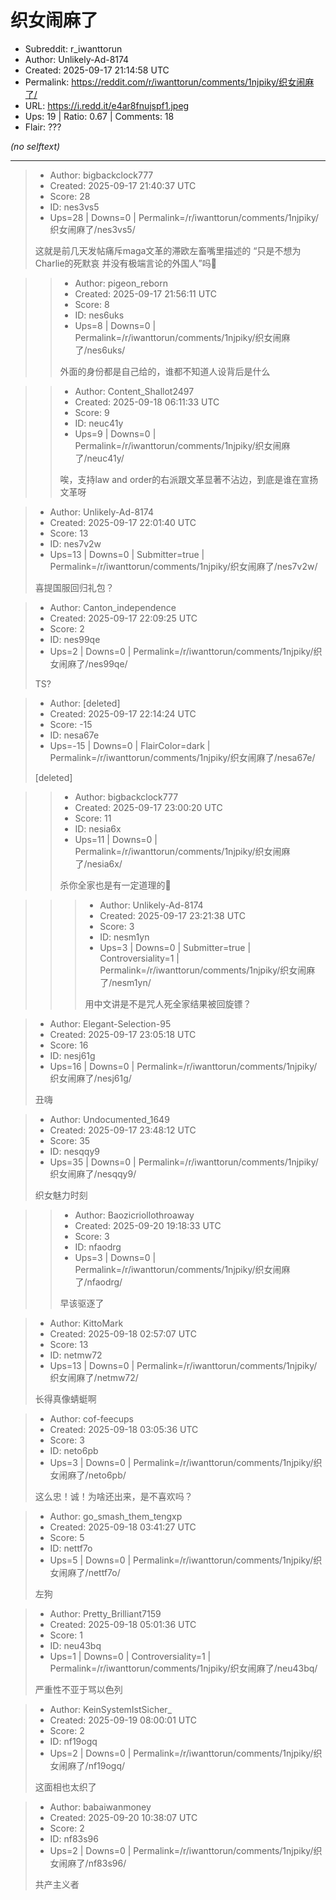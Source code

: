 # 织女闹麻了

- Subreddit: r_iwanttorun
- Author: Unlikely-Ad-8174
- Created: 2025-09-17 21:14:58 UTC
- Permalink: https://reddit.com/r/iwanttorun/comments/1njpiky/织女闹麻了/
- URL: https://i.redd.it/e4ar8fnujspf1.jpeg
- Ups: 19 | Ratio: 0.67 | Comments: 18
- Flair: ???

_(no selftext)_

---

> - Author: bigbackclock777
> - Created: 2025-09-17 21:40:37 UTC
> - Score: 28
> - ID: nes3vs5
> - Ups=28 | Downs=0 | Permalink=/r/iwanttorun/comments/1njpiky/织女闹麻了/nes3vs5/
>
> 这就是前几天发帖痛斥maga文革的滞欧左畜嘴里描述的 “只是不想为Charlie的死默哀 并没有极端言论的外国人”吗🤭

>> - Author: pigeon_reborn
>> - Created: 2025-09-17 21:56:11 UTC
>> - Score: 8
>> - ID: nes6uks
>> - Ups=8 | Downs=0 | Permalink=/r/iwanttorun/comments/1njpiky/织女闹麻了/nes6uks/
>>
>> 外面的身份都是自己给的，谁都不知道人设背后是什么

>> - Author: Content_Shallot2497
>> - Created: 2025-09-18 06:11:33 UTC
>> - Score: 9
>> - ID: neuc41y
>> - Ups=9 | Downs=0 | Permalink=/r/iwanttorun/comments/1njpiky/织女闹麻了/neuc41y/
>>
>> 唉，支持law and order的右派跟文革显著不沾边，到底是谁在宣扬文革呀

> - Author: Unlikely-Ad-8174
> - Created: 2025-09-17 22:01:40 UTC
> - Score: 13
> - ID: nes7v2w
> - Ups=13 | Downs=0 | Submitter=true | Permalink=/r/iwanttorun/comments/1njpiky/织女闹麻了/nes7v2w/
>
> 喜提国服回归礼包？

> - Author: Canton_independence
> - Created: 2025-09-17 22:09:25 UTC
> - Score: 2
> - ID: nes99qe
> - Ups=2 | Downs=0 | Permalink=/r/iwanttorun/comments/1njpiky/织女闹麻了/nes99qe/
>
> TS?

> - Author: [deleted]
> - Created: 2025-09-17 22:14:24 UTC
> - Score: -15
> - ID: nesa67e
> - Ups=-15 | Downs=0 | FlairColor=dark | Permalink=/r/iwanttorun/comments/1njpiky/织女闹麻了/nesa67e/
>
> [deleted]

>> - Author: bigbackclock777
>> - Created: 2025-09-17 23:00:20 UTC
>> - Score: 11
>> - ID: nesia6x
>> - Ups=11 | Downs=0 | Permalink=/r/iwanttorun/comments/1njpiky/织女闹麻了/nesia6x/
>>
>> 杀你全家也是有一定道理的🤭

>>> - Author: Unlikely-Ad-8174
>>> - Created: 2025-09-17 23:21:38 UTC
>>> - Score: 3
>>> - ID: nesm1yn
>>> - Ups=3 | Downs=0 | Submitter=true | Controversiality=1 | Permalink=/r/iwanttorun/comments/1njpiky/织女闹麻了/nesm1yn/
>>>
>>> 用中文讲是不是咒人死全家结果被回旋镖？

> - Author: Elegant-Selection-95
> - Created: 2025-09-17 23:05:18 UTC
> - Score: 16
> - ID: nesj61g
> - Ups=16 | Downs=0 | Permalink=/r/iwanttorun/comments/1njpiky/织女闹麻了/nesj61g/
>
> 丑嗨

> - Author: Undocumented_1649
> - Created: 2025-09-17 23:48:12 UTC
> - Score: 35
> - ID: nesqqy9
> - Ups=35 | Downs=0 | Permalink=/r/iwanttorun/comments/1njpiky/织女闹麻了/nesqqy9/
>
> 织女魅力时刻

>> - Author: Baozicriollothroaway
>> - Created: 2025-09-20 19:18:33 UTC
>> - Score: 3
>> - ID: nfaodrg
>> - Ups=3 | Downs=0 | Permalink=/r/iwanttorun/comments/1njpiky/织女闹麻了/nfaodrg/
>>
>> 早该驱逐了

> - Author: KittoMark
> - Created: 2025-09-18 02:57:07 UTC
> - Score: 13
> - ID: netmw72
> - Ups=13 | Downs=0 | Permalink=/r/iwanttorun/comments/1njpiky/织女闹麻了/netmw72/
>
> 长得真像蜻蜓啊

> - Author: cof-feecups
> - Created: 2025-09-18 03:05:36 UTC
> - Score: 3
> - ID: neto6pb
> - Ups=3 | Downs=0 | Permalink=/r/iwanttorun/comments/1njpiky/织女闹麻了/neto6pb/
>
> 这么忠！诚！为啥还出来，是不喜欢吗？

> - Author: go_smash_them_tengxp
> - Created: 2025-09-18 03:41:27 UTC
> - Score: 5
> - ID: nettf7o
> - Ups=5 | Downs=0 | Permalink=/r/iwanttorun/comments/1njpiky/织女闹麻了/nettf7o/
>
> 左狗

> - Author: Pretty_Brilliant7159
> - Created: 2025-09-18 05:01:36 UTC
> - Score: 1
> - ID: neu43bq
> - Ups=1 | Downs=0 | Controversiality=1 | Permalink=/r/iwanttorun/comments/1njpiky/织女闹麻了/neu43bq/
>
> 严重性不亚于骂以色列

> - Author: KeinSystemIstSicher_
> - Created: 2025-09-19 08:00:01 UTC
> - Score: 2
> - ID: nf19ogq
> - Ups=2 | Downs=0 | Permalink=/r/iwanttorun/comments/1njpiky/织女闹麻了/nf19ogq/
>
> 这面相也太织了

> - Author: babaiwanmoney
> - Created: 2025-09-20 10:38:07 UTC
> - Score: 2
> - ID: nf83s96
> - Ups=2 | Downs=0 | Permalink=/r/iwanttorun/comments/1njpiky/织女闹麻了/nf83s96/
>
> 共产主义者
